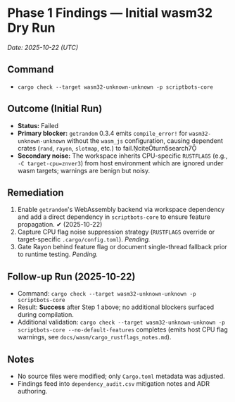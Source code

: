 # Phase 1 Findings — Initial wasm32 Dry Run

_Date: 2025-10-22 (UTC)_

## Command
- `cargo check --target wasm32-unknown-unknown -p scriptbots-core`

## Outcome (Initial Run)
- **Status:** Failed
- **Primary blocker:** `getrandom` 0.3.4 emits `compile_error!` for `wasm32-unknown-unknown` without the `wasm_js` configuration, causing dependent crates (`rand`, `rayon`, `slotmap`, etc.) to fail.citeturn5search7
- **Secondary noise:** The workspace inherits CPU-specific `RUSTFLAGS` (e.g., `-C target-cpu=znver3`) from host environment which are ignored under wasm targets; warnings are benign but noisy.

## Remediation
1. Enable `getrandom`'s WebAssembly backend via workspace dependency and add a direct dependency in `scriptbots-core` to ensure feature propagation. ✔ (2025-10-22)
2. Capture CPU flag noise suppression strategy (`RUSTFLAGS` override or target-specific `.cargo/config.toml`). _Pending._
3. Gate Rayon behind feature flag or document single-thread fallback prior to runtime testing. _Pending._

## Follow-up Run (2025-10-22)
- Command: `cargo check --target wasm32-unknown-unknown -p scriptbots-core`
- Result: **Success** after Step 1 above; no additional blockers surfaced during compilation.
- Additional validation: `cargo check --target wasm32-unknown-unknown -p scriptbots-core --no-default-features` completes (emits host CPU flag warnings, see `docs/wasm/cargo_rustflags_notes.md`).

## Notes
- No source files were modified; only `Cargo.toml` metadata was adjusted.
- Findings feed into `dependency_audit.csv` mitigation notes and ADR authoring.

